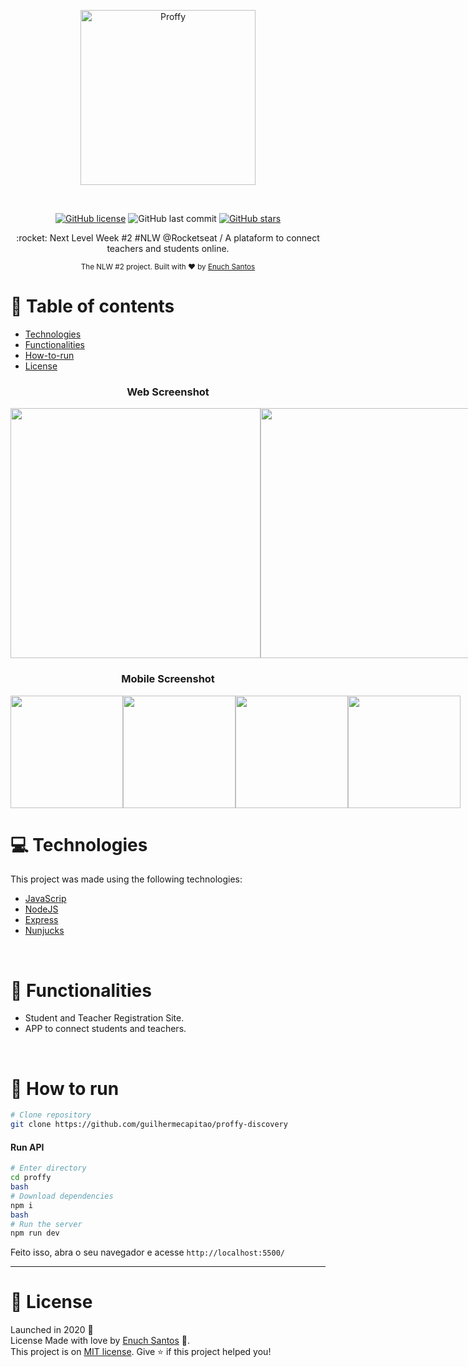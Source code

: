 <p align="center"> <img src="https://github.com/RafaelGoulartB/Proffy/blob/master/.github/logo.png" alt="Proffy" width="280"/></p>
<br>

<p align="center">
<a href="https://github.com/Enuch/Proffy/blob/master/LICENSE"><img alt="GitHub license" src="https://img.shields.io/github/license/Enuch/Proffy?color=purple&label=License"></a>
<img alt="GitHub last commit" src="https://img.shields.io/github/last-commit/Enuch/Proffy?color=purple&label=Last%20commit">
<a href="https://github.com/Enuch/Proffy/stargazers">
<img alt="GitHub stars" src="https://img.shields.io/github/stars/Enuch/Proffy?color=purple&label=Stars"></a>
</p> 
<p align="center"> :rocket:  Next Level Week #2 #NLW @Rocketseat / A plataform to connect teachers and students online. </p>
<div align="center"> <sub>The NLW #2 project. Built with ❤︎ by <a href="https://github.com/Enuch">Enuch Santos</a> </a> </sub> </div>

# :pushpin: Table of contents
* [Technologies](#computer-technologies)
* [Functionalities](#rocket-functionalities)
* [How-to-run](#wrench-How-to-run)
* [License](#closed_book-license)

<h3 align="center"> Web Screenshot </h3>

<div align="center" style="display: flex; flex-direction: 'row'; align-items: 'center';"> <img src="https://github.com/RafaelGoulartB/Proffy/blob/master/.github/web-landing.png" width="400px"> <img src="https://github.com/RafaelGoulartB/Proffy/blob/master/.github/web-list.png" width="400px"> </div>
<h3 align="center"> Mobile Screenshot </h3>

<div align="center" style="display: flex; flex-direction: 'row';"> <img src="https://github.com/RafaelGoulartB/Proffy/blob/master/.github/mobile-splash.png" width="180"> <img src="https://github.com/RafaelGoulartB/Proffy/blob/master/.github/mobile-onboarding.png" width="180"> <img src="https://github.com/RafaelGoulartB/Proffy/blob/master/.github/mobile-home.png" width="180"> <img src="https://github.com/RafaelGoulartB/Proffy/blob/master/.github/mobile-favoritos.png" width="180"> </div>

# :computer: Technologies 

This project was made using the following technologies: 

<ul><li><a href="https://www.javascript.com/">JavaScrip</a></li>
<li><a href="https://nodejs.org/pt-br/">NodeJS</a></li>
<li><a href="https://expressjs.com/pt-br/">Express</a></li>
<li><a href="https://mozilla.github.io/Nunjucks/">Nunjucks</a></li></ul> 
<br>

# :rocket: Functionalities 
* Student and Teacher Registration Site. 
* APP to connect students and teachers.
<br>

# :wrench: How to run
``` bash
# Clone repository
git clone https://github.com/guilhermecapitao/proffy-discovery
```
#### Run API
``` bash
# Enter directory
cd proffy
bash
# Download dependencies
npm i
bash
# Run the server
npm run dev
```

Feito isso, abra o seu navegador e acesse `http://localhost:5500/`

---

 
# :closed_book: License 
Launched in 2020 :closed_book: <br>
License Made with love by [Enuch Santos](https://github.com/Enuch) 🚀. <br>
This project is on [MIT license](https://github.com/Enuch/Proffy/blob/master/LICENSE). Give ⭐️ if this project helped you!
